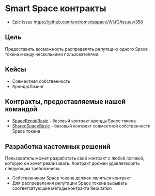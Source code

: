 # Smart Space контракты

* Epic issue https://github.com/andromedaspace/WIJG/issues/358

## Цель
Предоставить возможность распределять репутацию одного Space токена между несколькими пользователями.

## Кейсы

* Совместная собственность
* Аренда/Лизинг

## Контракты, предоставляемые нашей командой
* [SpaceRentalBasic](contracts/3rd-party/SmartSpace-Rental.md) - базовый контракт аренды Space токена
* [SharedSpaceBasic](contracts/3rd-party/SmartSpace-SharedSpace.md) - базовый контракт совместной собственности Space токена

## Разработка кастомных решений

Пользователь может разработать свой контракт с любой логикой, которую он хочет реализовать. Контракт должен удовлетворять следующим требованиям:

* Собственником Space токена должен являться контракт
* Для распределения репутации Space токена вызывать соответсвтующие методы контракта Reputation
